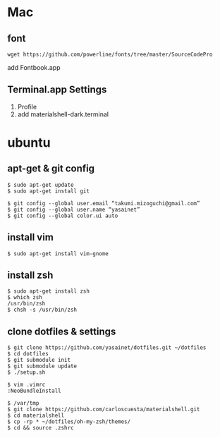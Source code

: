 # Mac

## font

`wget https://github.com/powerline/fonts/tree/master/SourceCodePro`

add Fontbook.app

## Terminal.app Settings

1. Profile
2. add materialshell-dark.terminal

# ubuntu

## apt-get & git config

    $ sudo apt-get update
    $ sudo apt-get install git

    $ git config --global user.email “takumi.mizoguchi@gmail.com”
    $ git config --global user.name “yasainet”
    $ git config --global color.ui auto

## install vim

    $ sudo apt-get install vim-gnome


## install zsh

    $ sudo apt-get install zsh
    $ which zsh
    /usr/bin/zsh
    $ chsh -s /usr/bin/zsh

## clone dotfiles & settings

    $ git clone https://github.com/yasainet/dotfiles.git ~/dotfiles
    $ cd dotfiles
    $ git submodule init
    $ git submodule update
    $ ./setup.sh

    $ vim .vimrc
    :NeoBundleInstall

    $ /var/tmp
    $ git clone https://github.com/carloscuesta/materialshell.git
    $ cd materialshell
    $ cp -rp * ~/dotfiles/oh-my-zsh/themes/
    $ cd && source .zshrc

